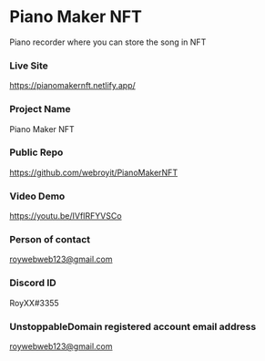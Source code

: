# Piano Maker NFT
Piano recorder where you can store the song in NFT

### Live Site
https://pianomakernft.netlify.app/

### Project Name
Piano Maker NFT

### Public Repo
https://github.com/webroyit/PianoMakerNFT

### Video Demo
https://youtu.be/IVfIRFYVSCo

### Person of contact
roywebweb123@gmail.com

### Discord ID
RoyXX#3355

### UnstoppableDomain registered account email address
roywebweb123@gmail.com